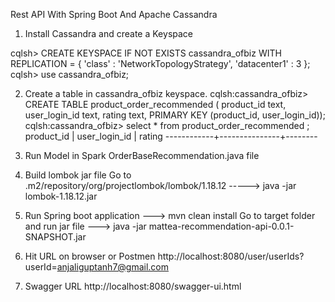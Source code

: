 
Rest API With Spring Boot And Apache Cassandra 

1. Install Cassandra and create a Keyspace

cqlsh> CREATE KEYSPACE IF NOT EXISTS cassandra_ofbiz WITH REPLICATION = { 'class' : 'NetworkTopologyStrategy', 'datacenter1' : 3 };
cqlsh> use cassandra_ofbiz;

2. Create a table in cassandra_ofbiz keyspace.
cqlsh:cassandra_ofbiz> CREATE TABLE product_order_recommended ( product_id text, user_login_id text, rating text, PRIMARY KEY (product_id, user_login_id));
cqlsh:cassandra_ofbiz> select * from product_order_recommended ;
 product_id | user_login_id | rating
------------+---------------+--------

3. Run Model in Spark OrderBaseRecommendation.java file

4. Build lombok jar file
Go to .m2/repository/org/projectlombok/lombok/1.18.12
-----> java -jar lombok-1.18.12.jar

5. Run Spring boot application
---> mvn clean install
Go to target folder and run jar file
---> java -jar mattea-recommendation-api-0.0.1-SNAPSHOT.jar

6. Hit URL on browser or Postmen
http://localhost:8080/user/userIds?userId=anjaliguptanh7@gmail.com

7. Swagger URL
http://localhost:8080/swagger-ui.html